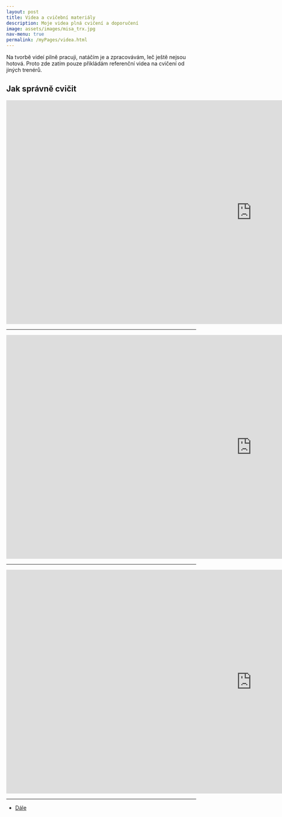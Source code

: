 ```yaml
---
layout: post
title: Videa a cvičební materiály
description: Moje videa plná cvičení a doporučení
image: assets/images/misa_trx.jpg
nav-menu: true
permalink: /myPages/videa.html
---
```


Na tvorbě videí pilně pracuji, natáčím je a zpracovávám, leč ještě nejsou hotová.
Proto zde zatím pouze přikládám referenční videa na cvičení od jiných trenérů.

<h2>Jak správně cvičit</h2>
<iframe width="1301" height="593" src="https://www.youtube.com/embed/rFDelgf3Gxw" frameborder="0" allowfullscreen></iframe>
<hr />
<iframe width="1301" height="593" src="https://www.youtube.com/embed/rULPpXHvMDA" frameborder="0" allowfullscreen></iframe>
<hr />
<iframe width="1301" height="593" src="https://www.youtube.com/embed/MqQqwtM66sA" frameborder="0" allowfullscreen></iframe>
<hr />

<ul class="actions">
    <li><a href="javascript:history.go(-1)" class="button next">Dále</a></li>
</ul>
